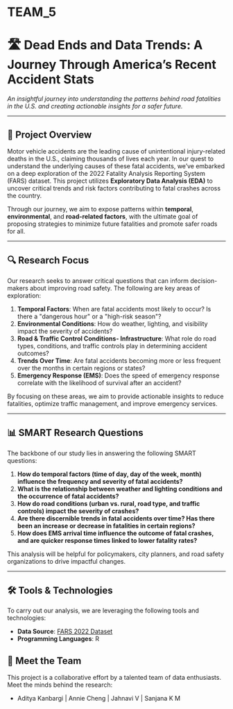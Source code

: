 # TEAM_5
# 🛣️ Dead Ends and Data Trends: A Journey Through America’s Recent Accident Stats

*An insightful journey into understanding the patterns behind road fatalities in the U.S. and creating actionable insights for a safer future.*

---

## 🚗 **Project Overview**
Motor vehicle accidents are the leading cause of unintentional injury-related deaths in the U.S., claiming thousands of lives each year. In our quest to understand the underlying causes of these fatal accidents, we’ve embarked on a deep exploration of the 2022 Fatality Analysis Reporting System (FARS) dataset. This project utilizes **Exploratory Data Analysis (EDA)** to uncover critical trends and risk factors contributing to fatal crashes across the country.

Through our journey, we aim to expose patterns within **temporal**, **environmental**, and **road-related factors**, with the ultimate goal of proposing strategies to minimize future fatalities and promote safer roads for all.

---

## 🔍 **Research Focus**
Our research seeks to answer critical questions that can inform decision-makers about improving road safety. The following are key areas of exploration:

1. **Temporal Factors**: When are fatal accidents most likely to occur? Is there a "dangerous hour" or a "high-risk season"?
2. **Environmental Conditions**: How do weather, lighting, and visibility impact the severity of accidents?
3. **Road & Traffic Control Conditions- Infrastructure**: What role do road types, conditions, and traffic controls play in determining accident outcomes?
4. **Trends Over Time**: Are fatal accidents becoming more or less frequent over the months in certain regions or states?
5. **Emergency Response (EMS)**: Does the speed of emergency response correlate with the likelihood of survival after an accident?

By focusing on these areas, we aim to provide actionable insights to reduce fatalities, optimize traffic management, and improve emergency services.

---

## 📊 **SMART Research Questions**
The backbone of our study lies in answering the following SMART questions:

1. **How do temporal factors (time of day, day of the week, month) influence the frequency and severity of fatal accidents?**
2. **What is the relationship between weather and lighting conditions and the occurrence of fatal accidents?**
3. **How do road conditions (urban vs. rural, road type, and traffic controls) impact the severity of crashes?**
4. **Are there discernible trends in fatal accidents over time? Has there been an increase or decrease in fatalities in certain regions?**
5. **How does EMS arrival time influence the outcome of fatal crashes, and are quicker response times linked to lower fatality rates?**

This analysis will be helpful for policymakers, city planners, and road safety organizations to drive impactful changes.

---

## 🛠️ **Tools & Technologies**

To carry out our analysis, we are leveraging the following tools and technologies:

- **Data Source**: [FARS 2022 Dataset](https://geodata.bts.gov/datasets/usdot::fatality-analysis-reporting-system-fars-2022-accidents/about)
- **Programming Languages**: R

## 👥 Meet the Team
This project is a collaborative effort by a talented team of data enthusiasts. Meet the minds behind the research:

- Aditya Kanbargi | Annie Cheng | Jahnavi V | Sanjana K M

